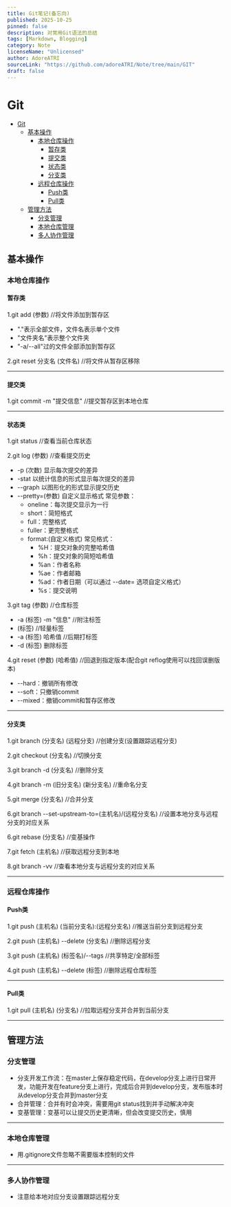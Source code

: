 ```yaml
---
title: Git笔记(备忘向)
published: 2025-10-25
pinned: false
description: 对常用Git语法的总结
tags: [Markdown, Blogging]
category: Note
licenseName: "Unlicensed"
author: AdoreATRI
sourceLink: "https://github.com/adoreATRI/Note/tree/main/GIT"
draft: false
---
```


# Git
- [Git](#git)
  - [基本操作](#基本操作)
    - [本地仓库操作](#本地仓库操作)
      - [暂存类](#暂存类)
      - [提交类](#提交类)
      - [状态类](#状态类)
      - [分支类](#分支类)
    - [远程仓库操作](#远程仓库操作)
      - [Push类](#push类)
      - [Pull类](#pull类)
  - [管理方法](#管理方法)
    - [分支管理](#分支管理)
    - [本地仓库管理](#本地仓库管理)
    - [多人协作管理](#多人协作管理)
   

## 基本操作
### 本地仓库操作
#### 暂存类
1.git add (参数) //将文件添加到暂存区
- "."表示全部文件，文件名表示单个文件
- "文件夹名"表示整个文件夹
- "-a/--all"过的文件全部添加到暂存区

2.git reset 分支名 (文件名) //将文件从暂存区移除

----

#### 提交类
1.git commit -m "提交信息" //提交暂存区到本地仓库

----

#### 状态类
1.git status //查看当前仓库状态

2.git log (参数) //查看提交历史
- \-p (次数) 显示每次提交的差异
- \-stat 以统计信息的形式显示每次提交的差异
- \--graph 以图形化的形式显示提交历史
- \--pretty=(参数) 自定义显示格式
常见参数：
    - oneline：每次提交显示为一行
    - short：简短格式
    - full：完整格式
    - fuller：更完整格式
    - format:(自定义格式)
常见格式：
      - %H：提交对象的完整哈希值
      - %h：提交对象的简短哈希值
      - %an：作者名称
      - %ae：作者邮箱
      - %ad：作者日期（可以通过 --date= 选项自定义格式）
      - %s：提交说明

3.git tag (参数) //仓库标签
- \-a (标签) \-m "信息" //附注标签
- (标签) //轻量标签
- \-a (标签) 哈希值 //后期打标签
- \-d (标签) 删除标签

4.git reset (参数) (哈希值) //回退到指定版本(配合git reflog使用可以找回误删版本)
- \--hard：撤销所有修改
- \--soft：只撤销commit
- \--mixed：撤销commit和暂存区修改

----

#### 分支类
1.git branch (分支名) (远程分支) //创建分支(设置跟踪远程分支)

2.git checkout (分支名) //切换分支

3.git branch -d (分支名) //删除分支

4.git branch -m (旧分支名) (新分支名) //重命名分支

5.git merge (分支名) //合并分支

6.git branch --set-upstream-to=(主机名)/(远程分支名) //设置本地分支与远程分支的对应关系

6.git rebase (分支名) //变基操作

7.git fetch (主机名) //获取远程分支到本地

8.git branch -vv //查看本地分支与远程分支的对应关系

----

### 远程仓库操作
#### Push类
1.git push (主机名) (当前分支名):(远程分支名) //推送当前分支到远程分支

2.git push (主机名) --delete (分支名) //删除远程分支

3.git push (主机名) (标签名)/--tags //共享特定/全部标签

4.git push (主机名) --delete (标签) //删除远程仓库标签

----

#### Pull类
1.git pull (主机名) (分支名) //拉取远程分支并合并到当前分支

----

## 管理方法
### 分支管理
- 分支开发工作流：在master上保存稳定代码，在develop分支上进行日常开发，功能开发在feature分支上进行，完成后合并到develop分支，发布版本时从develop分支合并到master分支
- 合并管理：合并有时会冲突，需要用git status找到并手动解决冲突
- 变基管理：变基可以让提交历史更清晰，但会改变提交历史，慎用

----

### 本地仓库管理
- 用.gitignore文件忽略不需要版本控制的文件

----

### 多人协作管理
- 注意给本地对应分支设置跟踪远程分支